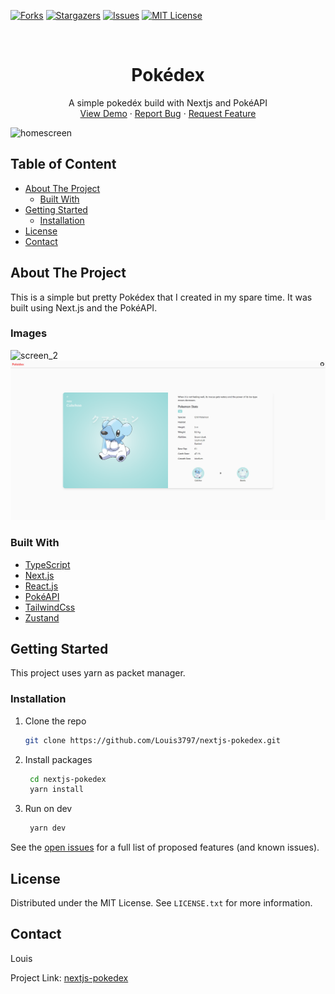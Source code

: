 <div id="top"></div>

[![Forks][forks-shield]][forks-url]
[![Stargazers][stars-shield]][stars-url]
[![Issues][issues-shield]][issues-url]
[![MIT License][license-shield]][license-url]

<!-- PROJECT LOGO -->
<br />
<div align="center">

  <h1 align="center">Pokédex</h1>

  <p align="center">
    A simple pokedéx build with Nextjs and PokéAPI
    <br />
    <a href="https://nextjs-pokedex-crklxtrs6-louis3797.vercel.app">View Demo</a>
    ·
    <a href="https://github.com/Louis3797/nextjs-pokedex/issues">Report Bug</a>
    ·
    <a href="https://github.com/Louis3797/nextjs-pokedex/issues">Request Feature</a>
  </p>
</div>

![homescreen][product-screenshot]


<!-- TABLE OF CONTENTS -->
## Table of Content
  <ul>
    <li>
      <a href="#about-the-project">About The Project</a>
      <ul>
        <li><a href="#built-with">Built With</a></li>
      </ul>
    </li>
    <li>
      <a href="#getting-started">Getting Started</a>
      <ul>
        <li><a href="#installation">Installation</a></li>
      </ul>
    </li>
    <li><a href="#license">License</a></li>
    <li><a href="#contact">Contact</a></li>
  </ul>

<!-- ABOUT THE PROJECT -->
## About The Project

This is a simple but pretty Pokédex that I created in my spare time. It was built using Next.js and the PokéAPI.

### Images

![screen_2][screenshot_2]
![stats][stats]

### Built With

* [TypeScript](https://www.typescriptlang.org/)
* [Next.js](https://nextjs.org/)
* [React.js](https://reactjs.org/)
* [PokéAPI](https://pokeapi.co/)
* [TailwindCss](https://tailwindcss.com/)
* [Zustand](https://github.com/pmndrs/zustand)

<!-- GETTING STARTED -->
## Getting Started

This project uses yarn as packet manager.

### Installation

1. Clone the repo

   ```sh
   git clone https://github.com/Louis3797/nextjs-pokedex.git
   ```

2. Install packages

   ```sh
    cd nextjs-pokedex
    yarn install 
   ```

3. Run on dev

   ```sh
    yarn dev
   ```

See the [open issues](https://github.com/Louis3797/nextjs-pokedex/issues) for a full list of proposed features (and known issues).

<!-- LICENSE -->
## License

Distributed under the MIT License. See `LICENSE.txt` for more information.

<!-- CONTACT -->
## Contact

Louis

Project Link: [nextjs-pokedex](https://github.com/Louis3797/nextjs-pokedex/)

<!-- MARKDOWN LINKS & IMAGES -->
<!-- https://www.markdownguide.org/basic-syntax/#reference-style-links -->

[product-screenshot]: assets/pokédex_home_screenshot.png
[screenshot_2]: assets/pokédex_screenshot.png
[stats]: assets/cubchoo.png

[forks-shield]: https://img.shields.io/github/forks/Louis3797/nextjs-pokedex.svg?style=for-the-badge
[forks-url]: https://github.com/Louis3797/nextjs-pokedex/network/members

[stars-shield]: https://img.shields.io/github/stars/Louis3797/nextjs-pokedex.svg?style=for-the-badge
[stars-url]: https://github.com/Louis3797/nextjs-pokedex/stargazers

[issues-shield]: https://img.shields.io/github/issues/Louis3797/nextjs-pokedex.svg?style=for-the-badge
[issues-url]: https://github.com/Louis3797/nextjs-pokedex/issues

[license-shield]: https://img.shields.io/github/license/Louis3797/nextjs-pokedex.svg?style=for-the-badge
[license-url]: https://github.com/Louis3797/nextjs-pokedex/blob/main/LICENSE
